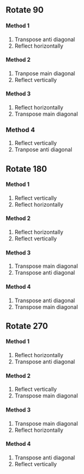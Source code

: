 ## Rotate 90

#### Method 1

1. Transpose anti diagonal
2. Reflect horizontally

#### Method 2

1. Tranpose main diagonal
2. Reflect vertically

#### Method 3

1. Reflect horizontally
2. Transpose main diagonal

### Method 4

1. Reflect vertically
2. Tranpose anti diagonal

## Rotate 180

#### Method 1

1. Reflect vertically
2. Reflect horizontally

#### Method 2

1. Reflect horizontally
2. Reflect vertically

#### Method 3

1. Transpose main diagonal
2. Transpose anti diagonal

#### Method 4

1. Transpose anti diagonal
2. Transpose main diagonal

## Rotate 270

#### Method 1

1. Reflect horizontally
2. Transpose anti diagonal

#### Method 2

1. Reflect vertically
2. Transpose main diagonal

#### Method 3

1. Transpose main diagonal
2. Reflect horizontally

#### Method 4

1. Transpose anti diagonal
2. Reflect vertically
